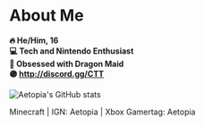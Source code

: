 # About Me
<b>🔥 He/Him, 16    
💻 Tech and Nintendo Enthusiast     
🐉 Obsessed with Dragon Maid    
🟣 http://discord.gg/CTT</b>  

![Aetopia's GitHub stats](https://github-readme-stats.vercel.app/api?username=Aetopia)

Minecraft | IGN: Aetopia | Xbox Gamertag: Aetopia
